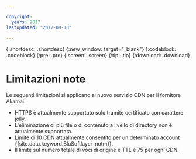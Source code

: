 ```yaml
---

copyright:
  years: 2017
lastupdated: "2017-09-10"

---
```


{:shortdesc: .shortdesc}
{:new_window: target="_blank"}
{:codeblock: .codeblock}
{:pre: .pre}
{:screen: .screen}
{:tip: .tip}
{:download: .download}

# Limitazioni note

Le seguenti limitazioni si applicano al nuovo servizio CDN per il fornitore Akamai:
* HTTPS è attualmente supportato solo tramite certificato con carattere jolly.
* L'eliminazione di più file o di contenuto a livello di directory non è attualmente supportata.
* Limite di 10 CDN attualmente consentito per un determinato account {{site.data.keyword.BluSoftlayer_notm}}.
* Il limite sul numero totale di voci di origine e TTL è 75 per ogni CDN.
